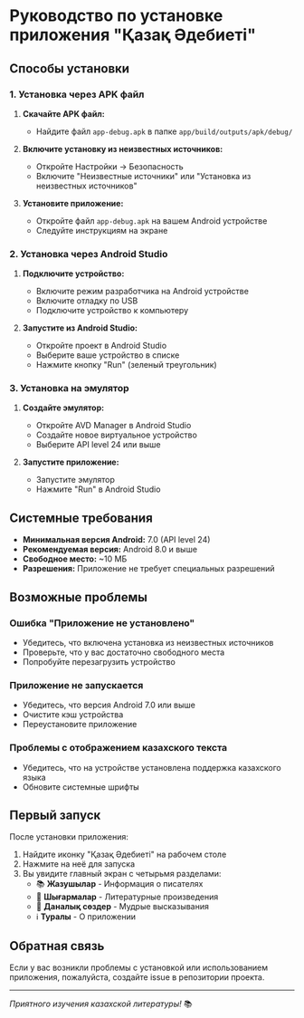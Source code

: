 # Руководство по установке приложения "Қазақ Әдебиеті"

## Способы установки

### 1. Установка через APK файл

1. **Скачайте APK файл:**
   - Найдите файл `app-debug.apk` в папке `app/build/outputs/apk/debug/`

2. **Включите установку из неизвестных источников:**
   - Откройте Настройки → Безопасность
   - Включите "Неизвестные источники" или "Установка из неизвестных источников"

3. **Установите приложение:**
   - Откройте файл `app-debug.apk` на вашем Android устройстве
   - Следуйте инструкциям на экране

### 2. Установка через Android Studio

1. **Подключите устройство:**
   - Включите режим разработчика на Android устройстве
   - Включите отладку по USB
   - Подключите устройство к компьютеру

2. **Запустите из Android Studio:**
   - Откройте проект в Android Studio
   - Выберите ваше устройство в списке
   - Нажмите кнопку "Run" (зеленый треугольник)

### 3. Установка на эмулятор

1. **Создайте эмулятор:**
   - Откройте AVD Manager в Android Studio
   - Создайте новое виртуальное устройство
   - Выберите API level 24 или выше

2. **Запустите приложение:**
   - Запустите эмулятор
   - Нажмите "Run" в Android Studio

## Системные требования

- **Минимальная версия Android:** 7.0 (API level 24)
- **Рекомендуемая версия:** Android 8.0 и выше
- **Свободное место:** ~10 МБ
- **Разрешения:** Приложение не требует специальных разрешений

## Возможные проблемы

### Ошибка "Приложение не установлено"
- Убедитесь, что включена установка из неизвестных источников
- Проверьте, что у вас достаточно свободного места
- Попробуйте перезагрузить устройство

### Приложение не запускается
- Убедитесь, что версия Android 7.0 или выше
- Очистите кэш устройства
- Переустановите приложение

### Проблемы с отображением казахского текста
- Убедитесь, что на устройстве установлена поддержка казахского языка
- Обновите системные шрифты

## Первый запуск

После установки приложения:

1. Найдите иконку "Қазақ Әдебиеті" на рабочем столе
2. Нажмите на неё для запуска
3. Вы увидите главный экран с четырьмя разделами:
   - 📚 **Жазушылар** - Информация о писателях
   - 📖 **Шығармалар** - Литературные произведения  
   - 💭 **Даналық сөздер** - Мудрые высказывания
   - ℹ️ **Туралы** - О приложении

## Обратная связь

Если у вас возникли проблемы с установкой или использованием приложения, пожалуйста, создайте issue в репозитории проекта.

---

*Приятного изучения казахской литературы!* 📚 